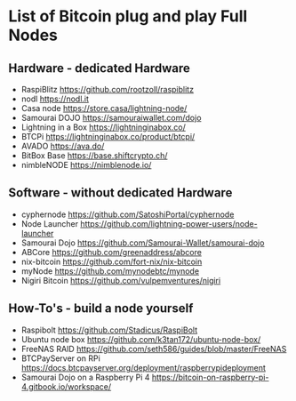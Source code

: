 # List of Bitcoin plug and play Full Nodes

## Hardware - dedicated Hardware
- RaspiBlitz https://github.com/rootzoll/raspiblitz
- nodl https://nodl.it
- Casa node https://store.casa/lightning-node/
- Samourai DOJO https://samouraiwallet.com/dojo
- Lightning in a Box https://lightninginabox.co/
- BTCPi https://lightninginabox.co/product/btcpi/
- AVADO https://ava.do/
- BitBox Base https://base.shiftcrypto.ch/
- nimbleNODE https://nimblenode.io/

## Software - without dedicated Hardware
- cyphernode https://github.com/SatoshiPortal/cyphernode
- Node Launcher https://github.com/lightning-power-users/node-launcher
- Samourai Dojo https://github.com/Samourai-Wallet/samourai-dojo
- ABCore https://github.com/greenaddress/abcore
- nix-bitcoin https://github.com/fort-nix/nix-bitcoin
- myNode https://github.com/mynodebtc/mynode
- Nigiri Bitcoin https://github.com/vulpemventures/nigiri

## How-To's - build a node yourself
- Raspibolt https://github.com/Stadicus/RaspiBolt
- Ubuntu node box https://github.com/k3tan172/ubuntu-node-box/
- FreeNAS RAID https://github.com/seth586/guides/blob/master/FreeNAS
- BTCPayServer on RPi https://docs.btcpayserver.org/deployment/raspberrypideployment
- Samourai Dojo on a Raspberry Pi 4 https://bitcoin-on-raspberry-pi-4.gitbook.io/workspace/

